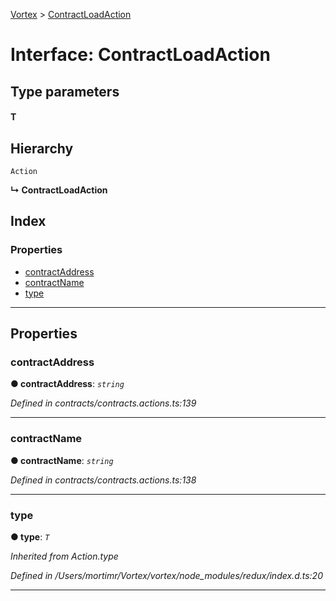 [Vortex](../README.md) > [ContractLoadAction](../interfaces/contractloadaction.md)

# Interface: ContractLoadAction

## Type parameters
#### T 
## Hierarchy

 `Action`

**↳ ContractLoadAction**

## Index

### Properties

* [contractAddress](contractloadaction.md#contractaddress)
* [contractName](contractloadaction.md#contractname)
* [type](contractloadaction.md#type)

---

## Properties

<a id="contractaddress"></a>

###  contractAddress

**● contractAddress**: *`string`*

*Defined in contracts/contracts.actions.ts:139*

___
<a id="contractname"></a>

###  contractName

**● contractName**: *`string`*

*Defined in contracts/contracts.actions.ts:138*

___
<a id="type"></a>

###  type

**● type**: *`T`*

*Inherited from Action.type*

*Defined in /Users/mortimr/Vortex/vortex/node_modules/redux/index.d.ts:20*

___

